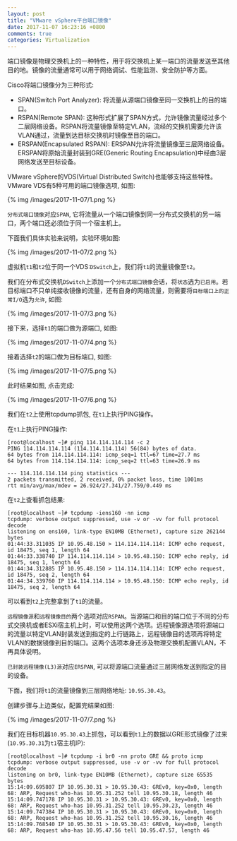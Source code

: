 ```yaml
---
layout: post
title: "VMware vSphere平台端口镜像"
date: 2017-11-07 16:23:16 +0800
comments: true
categories: Virtualization
---
```

端口镜像是物理交换机上的一种特性，用于将交换机上某一端口的流量发送至其他目的地。镜像的流量通常可以用于网络调试、性能监测、安全防护等方面。

Cisco将端口镜像分为三种形式:

* SPAN(Switch Port Analyzer): 将流量从源端口镜像至同一交换机上的目的端口。
* RSPAN(Remote SPAN): 这种形式扩展了SPAN方式，允许镜像流量经过多个二层网络设备。RSPAN将流量镜像至特定VLAN，流经的交换机需要允许该VLAN通过，流量到达目标交换机时镜像至目的端口。
* ERSPAN(Encapsulated RSPAN): ERSPAN允许将流量镜像至三层网络设备。ERSPAN将原始流量封装到GRE(Generic Routing Encapsulation)中经由3层网络发送至目标设备。

VMware vSphere的VDS(Virtual Distributed Switch)也能够支持这些特性。VMware VDS有5种可用的端口镜像选项, 如图:

{% img /images/2017-11-07/1.png %}

<!--more-->

`分布式端口镜像`对应`SPAN`, 它将流量从一个端口镜像到同一分布式交换机的另一端口，两个端口还必须位于同一个宿主机上。

下面我们具体实验来说明，实验环境如图:

{% img /images/2017-11-07/2.png %}

虚拟机`t1`和`t2`位于同一个VDS:`DSwitch`上，我们将`t1`的流量镜像至`t2`。

我们在分布式交换机`DSwitch`上添加一个`分布式端口镜像`会话，将`状态`选为`已启用`。若目标端口不只单纯接收镜像的流量，还有自身的网络流量，则需要将`目标端口上的正常I/O`选为`允许`, 如图:

{% img /images/2017-11-07/3.png %}

接下来，选择`t1`的端口做为源端口, 如图:

{% img /images/2017-11-07/4.png %}

接着选择`t2`的端口做为目标端口, 如图:

{% img /images/2017-11-07/5.png %}


此时结果如图, 点击完成:

{% img /images/2017-11-07/6.png %}


我们在`t2`上使用tcpdump抓包, 在`t1`上执行PING操作。

在`t1`上执行PING操作:
```plain
[root@localhost ~]# ping 114.114.114.114 -c 2
PING 114.114.114.114 (114.114.114.114) 56(84) bytes of data.
64 bytes from 114.114.114.114: icmp_seq=1 ttl=67 time=27.7 ms
64 bytes from 114.114.114.114: icmp_seq=2 ttl=63 time=26.9 ms

--- 114.114.114.114 ping statistics ---
2 packets transmitted, 2 received, 0% packet loss, time 1001ms
rtt min/avg/max/mdev = 26.924/27.341/27.759/0.449 ms
```
在`t2`上查看抓包结果:
```plain
[root@localhost ~]# tcpdump -iens160 -nn icmp
tcpdump: verbose output suppressed, use -v or -vv for full protocol decode
listening on ens160, link-type EN10MB (Ethernet), capture size 262144 bytes
01:44:33.311035 IP 10.95.48.150 > 114.114.114.114: ICMP echo request, id 18475, seq 1, length 64
01:44:33.338740 IP 114.114.114.114 > 10.95.48.150: ICMP echo reply, id 18475, seq 1, length 64
01:44:34.312885 IP 10.95.48.150 > 114.114.114.114: ICMP echo request, id 18475, seq 2, length 64
01:44:34.339760 IP 114.114.114.114 > 10.95.48.150: ICMP echo reply, id 18475, seq 2, length 64
```
可以看到`t2`上完整拿到了`t1`的流量。

`远程镜像源`和`远程镜像目的`两个选项对应`RSPAN`。当源端口和目的端口位于不同的分布式交换机或者ESXi宿主机上时，可以使用这两个选项。远程镜像源选项将源端口的流量以特定VLAN封装发送到指定的上行链路上，远程镜像目的选项再将特定VLAN的数据镜像到目的端口。这两个选项本身还涉及物理交换机配置VLAN，不再具体说明。

`已封装远程镜像(L3)源`对应`ERSPAN`, 可以将源端口流量通过三层网络发送到指定的目的设备。

下面，我们将`t1`的流量镜像到三层网络地址: `10.95.30.43`。

创建步骤与上边类似，配置完结果如图:

{% img /images/2017-11-07/7.png %}

我们在目标机器`10.95.30.43`上抓包，可以看到`t1`上的数据以GRE形式镜像了过来(`10.95.30.31`为`t1`宿主机IP):
```plain
[root@localhost ~]# tcpdump -i br0 -nn proto GRE && proto icmp
tcpdump: verbose output suppressed, use -v or -vv for full protocol decode
listening on br0, link-type EN10MB (Ethernet), capture size 65535 bytes
15:14:09.695807 IP 10.95.30.31 > 10.95.30.43: GREv0, key=0x0, length 68: ARP, Request who-has 10.95.31.252 tell 10.95.30.18, length 46
15:14:09.747178 IP 10.95.30.31 > 10.95.30.43: GREv0, key=0x0, length 68: ARP, Request who-has 10.95.31.252 tell 10.95.30.23, length 46
15:14:09.747384 IP 10.95.30.31 > 10.95.30.43: GREv0, key=0x0, length 68: ARP, Request who-has 10.95.31.252 tell 10.95.30.16, length 46
15:14:09.768540 IP 10.95.30.31 > 10.95.30.43: GREv0, key=0x0, length 68: ARP, Request who-has 10.95.47.56 tell 10.95.47.57, length 46
```

